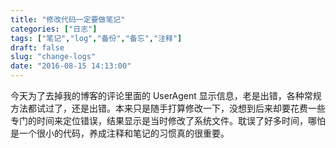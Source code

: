 ```yaml
---
title: "修改代码一定要做笔记"
categories: ["日志"]
tags: ["笔记","log","备份","备忘","注释"]
draft: false
slug: "change-logs"
date: "2016-08-15 14:13:00"
---
```


今天为了去掉我的博客的评论里面的 UserAgent 显示信息，老是出错，各种常规方法都试过了，还是出错。本来只是随手打算修改一下，没想到后来却要花费一些专门的时间来定位错误，结果显示是当时修改了系统文件。耽误了好多时间，哪怕是一个很小的代码，养成注释和笔记的习惯真的很重要。

